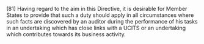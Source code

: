 (81) Having regard to the aim in this Directive, it is desirable for Member States to provide that such a duty should apply in all circumstances where such facts are discovered by an auditor during the performance of his tasks in an undertaking which has close links with a UCITS or an undertaking which contributes towards its business activity.